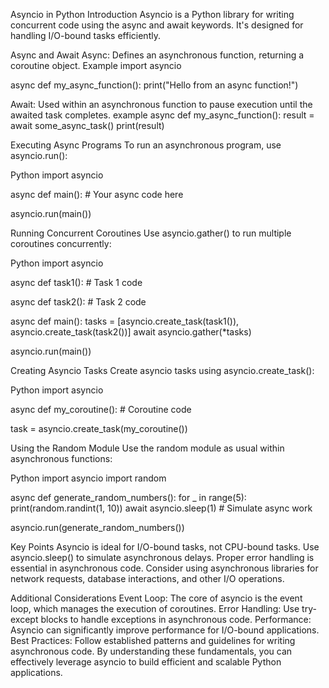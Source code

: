 Asyncio in Python
Introduction
Asyncio is a Python library for writing concurrent code using the async and await keywords. It's designed for handling I/O-bound tasks efficiently.

Async and Await
Async: Defines an asynchronous function, returning a coroutine object.
Example
import asyncio

async def my_async_function():
    print("Hello from an async function!")

Await: Used within an asynchronous function to pause execution until the awaited task completes.
example
async def my_async_function():
    result = await some_async_task()
    print(result)

Executing Async Programs
To run an asynchronous program, use asyncio.run():

Python
import asyncio

async def main():
    # Your async code here

asyncio.run(main())

Running Concurrent Coroutines
Use asyncio.gather() to run multiple coroutines concurrently:

Python
import asyncio

async def task1():
    # Task 1 code

async def task2():
    # Task 2 code

async def main():
    tasks = [asyncio.create_task(task1()), asyncio.create_task(task2())]
    await asyncio.gather(*tasks)

asyncio.run(main())

Creating Asyncio Tasks
Create asyncio tasks using asyncio.create_task():

Python
import asyncio

async def my_coroutine():
    # Coroutine code

task = asyncio.create_task(my_coroutine())

Using the Random Module
Use the random module as usual within asynchronous functions:

Python
import asyncio
import random

async def generate_random_numbers():
    for _ in range(5):
        print(random.randint(1, 10))
        await asyncio.sleep(1)  # Simulate async work

asyncio.run(generate_random_numbers())

Key Points
Asyncio is ideal for I/O-bound tasks, not CPU-bound tasks.
Use asyncio.sleep() to simulate asynchronous delays.
Proper error handling is essential in asynchronous code.
Consider using asynchronous libraries for network requests, database interactions, and other I/O operations.

Additional Considerations
Event Loop: The core of asyncio is the event loop, which manages the execution of coroutines.
Error Handling: Use try-except blocks to handle exceptions in asynchronous code.
Performance: Asyncio can significantly improve performance for I/O-bound applications.
Best Practices: Follow established patterns and guidelines for writing asynchronous code.
By understanding these fundamentals, you can effectively leverage asyncio to build efficient and scalable Python applications.
